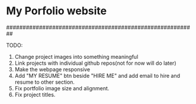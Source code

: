 # My Porfolio website


########################################################## <br>

TODO:<br>
  1. Change project images into something meaningful<br>
  2. Link projects with individual github repos(not for now will do later) <br>
  3. Make the webpage responsive
  4. Add "MY RESUME" btn beside "HIRE ME" and add email to hire and resume to other section.
  5. Fix portfolio image size and alignment.
  6. Fix project titles.


